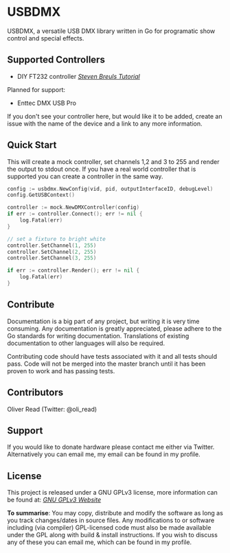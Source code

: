 # USBDMX

USBDMX, a versatile USB DMX library written in Go for programatic show
control and special effects.

## Supported Controllers

* DIY FT232 controller *[Steven Breuls Tutorial](https://stevenbreuls.com/2013/05/diy-usb-dmx-dongle-interface-for-under-10/)*

Planned for support:

* Enttec DMX USB Pro

If you don't see your controller here, but would like it to be added, create an issue 
with the name of the device and a link to any more information.

## Quick Start

This will create a mock controller, set channels 1,2 and 3 to 255 and render
the output to stdout once. If you have a real world controller that is supported
you can create a controller in the same way.

``` Go
config := usbdmx.NewConfig(vid, pid, outputInterfaceID, debugLevel)
config.GetUSBContext()

controller := mock.NewDMXController(config)
if err := controller.Connect(); err != nil {
    log.Fatal(err)
}

// set a fixture to bright white
controller.SetChannel(1, 255)
controller.SetChannel(2, 255)
controller.SetChannel(3, 255)

if err := controller.Render(); err != nil {
    log.Fatal(err)
}
```

## Contribute

Documentation is a big part of any project, but writing it is very time consuming.
Any documentation is greatly appreciated, please adhere to the Go standards for
writing documentation. Translations of existing documentation to other languages
will also be required.

Contributing code should have tests associated with it and all tests should pass.
Code will not be merged into the master branch until it has been proven to work
and has passing tests.

## Contributors

Oliver Read (Twitter: @oli_read)

## Support

If you would like to donate hardware please contact me either via Twitter.
Alternatively you can email me, my email can be found in my profile.

## License

This project is released under a GNU GPLv3 license, more information can be
found at: *[GNU GPLv3 Website](https://www.gnu.org/licenses/gpl-3.0.en.html)*

**To summarise**: You may copy, distribute and modify the software as long as you
track changes/dates in source files. Any modifications to or software including (via compiler)
GPL-licensed code must also be made available under the GPL along with build & install
instructions. If you wish to discuss any of these you can email me, which can be found
in my profile.
